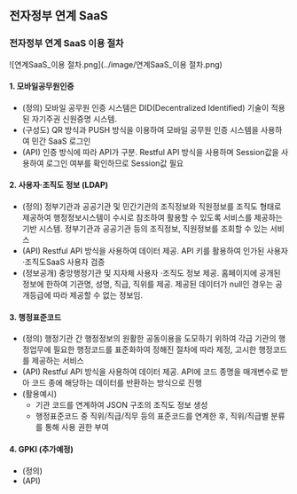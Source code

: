## 전자정부 연계 SaaS

### 전자정부 연계 SaaS 이용 절차
![연계SaaS_이용 절차.png](../image/연계SaaS_이용 절차.png)

#### 1. 모바일공무원인증
- (정의) 모바일 공무원 인증 시스템은 DID(Decentralized Identified) 기술이 적용된 자기주권 신원증명 시스템.
- (구성도) QR 방식과 PUSH 방식을 이용하여 모바일 공무원 인증 시스템을 사용하여 민간 SaaS 로그인
- (API) 인증 방식에 따라 API가 구분. Restful API 방식을 사용하며 Session값을 사용하여 로그인 여부를 확인하므로 Session값 필요

#### 2. 사용자·조직도 정보 (LDAP)
- (정의) 정부기관과 공공기관 및 민간기관의 조직정보와 직원정보를 조직도 형태로 제공하여 행정정보시스템이 수시로 참조하여 활용할 수 있도록 서비스를 제공하는 기반 시스템. 정부기관과 공공기관 등의 조직정보, 직원정보를 조회할 수 있는 서비스
- (API) Restful API 방식을 사용하여 데이터 제공. API 키를 활용하여 인가된 사용자·조직도SaaS 사용자 검증
- (정보공개) 중앙행정기관 및 지자체 사용자 ·조직도 정보 제공. 홈페이지에 공개된 정보에 한하여 기관명, 성명, 직급, 직위를 제공. 제공된 데이터가 null인 경우는 공개등급에 따라 제공할 수 없는 정보임.

#### 3. 행정표준코드
- (정의) 행정기관 간 행정정보의 원활한 공동이용을 도모하기 위하여 각급 기관의 행정업무에 필요한 행정코드를 표준화하여 정해진 절차에 따라 제정, 고시한 행정코드를 제공하는 서비스
- (API) Restful API 방식을 사용하여 데이터 제공. API에 코드 종명을 매개변수로 받아 코드 종에 해당하는 데이터를 반환하는 방식으로 진행
- (활용예시)
  - 기관 코드를 연계하여 JSON 구조의 조직도 정보 생성
  - 행정표준코드 중 직위/직급/직무 등의 표준코드를 연계한 후, 직위/직급별 분류를 통해 사용 권한 부여

#### 4. GPKI (추가예정)
- (정의)
- (API)
